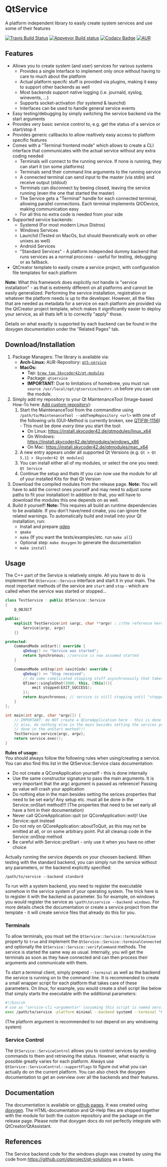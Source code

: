# QtService
A platform independent library to easily create system services and use some of their features

[![Travis Build Status](https://travis-ci.org/Skycoder42/QtService.svg?branch=master)](https://travis-ci.org/Skycoder42/QtService)
[![Appveyor Build status](https://ci.appveyor.com/api/projects/status/6mag0932qeloxuru?svg=true)](https://ci.appveyor.com/project/Skycoder42/qtservice)
[![Codacy Badge](https://api.codacy.com/project/badge/Grade/8596bb56c0df40c0bba7ddd28da65fee)](https://www.codacy.com/app/Skycoder42/QtService)
[![AUR](https://img.shields.io/aur/version/qt5-service.svg)](https://aur.archlinux.org/packages/qt5-service/)

## Features
- Allows you to create system (and user) services for various systems
	- Provides a single Interface to implement only once without having to care to much about the platform
	- Actual platform specifc stuff is provided via plugins, making it easy to support other backends as well
	- Most backends support native logging (i.e. journald, syslog, winevents, ...)
	- Supports socket-activation (for systemd & launchd)
	- Interfaces can be used to handle general service events
- Easy testing/debugging by simply switching the service backend via the start arguments
- Provides very basic service control to, e.g. get the status of a service or start/stop it
- Provides generic callbacks to allow realtively easy access to platform specific features
- Comes with a "Terminal frontend mode" which allows to create a CLI interface that communicates with the actual service without any extra coding needed
	- Terminals will connect to the running service. If none is running, they can start it (on some platforms)
	- Terminals send their command line arguments to the running service
	- A connected terminal can send input to the master (via stdin) and receive output (stdout)
	- Terminals can disconnect by beeing closed, leaving the service running (even the one that started the master)
	- The Service gets a "Terminal" handle for each connected terminal, allowing parallel connections. Each terminal implements QIODevice, making communication easy
	- For all this no extra code is needed from your side
- Supported service backends:
	- Systemd (For most modern Linux Distros)
	- Windows Services
	- Launchd (Tested on MacOs, but should theoretically work on other unixes as well)
	- Android Services
	- "Standard Services" - A platform independed dummy backend that runs services as a normal proccess - useful for testing, debugging or as fallback.
- QtCreator template to easily create a service project, with configuration file templates for each platform

**Note:** What this framework does explicitly *not* handle is "service installation" - as that is extremly different on all platforms and cannot be easily generalized. Performing the service installation, registration or whatever the platform needs is up to the developer. However, all the files that are needed as metadata for a service on each platform are provided via the QtCreator project template, which makes it significantly easier to deploy your service, as all thats left is to correctly "apply" those.

Details on what exactly is supported by each backend can be found in the doxygen documentation under the "Related Pages" tab.

## Download/Installation
1. Package Managers: The library is available via:
	- **Arch-Linux:** AUR-Repository: [`qt5-service`](https://aur.archlinux.org/packages/qt5-service/)
	- **MacOs:**
		- Tap: [`brew tap Skycoder42/qt-modules`](https://github.com/Skycoder42/homebrew-qt-modules)
		- Package: `qtservice`
		- **IMPORTANT:** Due to limitations of homebrew, you must run `source /usr/local/opt/qtservice/bashrc.sh` before you can use the module.
2. Simply add my repository to your Qt MaintenanceTool (Image-based How-To here: [Add custom repository](https://github.com/Skycoder42/QtModules/blob/master/README.md#add-my-repositories-to-qt-maintenancetool)):
	1. Start the MaintenanceTool from the commandline using `/path/to/MaintenanceTool --addTempRepository <url>` with one of the following urls (GUI-Method is currently broken, see [QTIFW-1156](https://bugreports.qt.io/browse/QTIFW-1156)) - This must be done *every time* you start the tool:
		- On Linux: https://install.skycoder42.de/qtmodules/linux_x64
		- On Windows: https://install.skycoder42.de/qtmodules/windows_x86
		- On Mac: https://install.skycoder42.de/qtmodules/mac_x64
	2. A new entry appears under all supported Qt Versions (e.g. `Qt > Qt 5.11 > Skycoder42 Qt modules`)
	3. You can install either all of my modules, or select the one you need: `Qt Service`
	4. Continue the setup and thats it! you can now use the module for all of your installed Kits for that Qt Version
3. Download the compiled modules from the release page. **Note:** You will have to add the correct ones yourself and may need to adjust some paths to fit your installation! In addition to that, you will have to download the modules this one depends on as well.
4. Build it yourself! **Note:** This requires all build an runtime dependencies to be available. If you don't have/need cmake, you can ignore the related warnings. To automatically build and install into your Qt installation, run:
	- Install and prepare [qdep](https://github.com/Skycoder42/qdep#installation)
	- `qmake`
	- `make` (If you want the tests/examples/etc. run `make all`)
	- Optional step: `make doxygen` to generate the documentation
	- `make install`

## Usage
The C++ part of the Service is relatively simple. All you have to do is implement the `QtService::Service` interface and start it in your main. The most important methods of the service are `start` and `stop` - which are called when the service was started or stopped...

```.cpp
class TestService : public QtService::Service
{
	Q_OBJECT

public:
	explicit TestService(int &argc, char **argv) : //the reference here is important!
		Service{argc, argv}
	{}

protected:
	CommandMode onStart() override {
		qDebug() << "Service was started";
		return Synchronous; //service is now assumed started
	}

	CommandMode onStop(int &exitCode) override {
		qDebug() << "Stop received";
		// do some complicated stopping stuff asynchronously that takes some time...
		QTimer::singleShot(3000, this, [this](){
			emit stopped(EXIT_SUCCESS);
		});
		return Asynchronous; // service is still stopping until "stopped" has been emitted
	}
};

int main(int argc, char *argv[]) {
	// IMPORTANT: do NOT create a QCoreApplication here - this is done internally by the backends!
	// also, do nothing else in the main besides setting the serices properties! Any setup etc. must all be
	// done in the onStart method!!!
	TestService service{argc, argv};
	return service.exec();
}
```

**Rules of usage:**<br/>
You should always follow the following rules when using/creating a service. You can also find this
list in the QtService::Service class documentation:

- Do not create a QCoreApplication yourself - this is done internally
- Use the same constructor signature to pass the main arguments. It is very important that the argc
argument is passed as reference! Passing as value will crash your application
- Do nothing else in the main besides setting the serices properties that need to be set early! Any
setup etc. must all be done in the Service::onStart method!!! (The properties that need to be set
early all have a hint in their documentation)
- Never call QCoreApplication::quit (or QCoreApplication::exit)! Use Service::quit instead
- Do not rely on QCoreApplication::aboutToQuit, as this may not be emitted at all, or on some
arbitrary point. Put all cleanup code in the Service::onStop method
- Be careful with Service::preStart - only use it when you have no other choice

Actually running the service depends on your choosen backend. When testing with the standard backend, you can simply run the service without any parameters, or the backend explicitly specified:

```
/path/to/service --backend standard
```

To run with a system backend, you need to register the executable somehow in the service system of your operating system. The trick here is to register it with the backend as parameter. So for example, on windows you would register the service as `\path\to\service --backend windows`. For more details check the documentation or create a service project from the template - it will create service files that already do this for you.

### Terminals
To allow terminals, you must set the `QtService::Service::terminalActive` property to `true` and implement the `QtService::Service::terminalConnected` and optionally the `QtService::Service::verifyCommand` methods. The service is started the same way as usual. Internally, you will get the terminals as soon as they have connected and can then process their arguments and communicate with them.

To start a terminal client, simply prepend `--terminal` as well as the backend the service is running on to the command line. It is recommended to create a small wrapper script for each platform that takes care of these parameters. On linux, for example, you would create a shell script like below that simply starts the executable with the additional parameters:

```.sh
#!/bin/sh
# use as "service-cli <arguments>" (assuming this script is named service-cli)
exec /path/to/service -platform minimal --backend systemd --terminal "$@"
```

(The platform argument is recommended to not depend on any windowing system)

### Service Control
The `QtService::ServiceControl` allows you to control services by sending commands to them and retrieving the status. However, what exactly is possible greatly varies for each platform. Always use `QtService::ServiceControl::supportFlags` to figure out what you can actually do on the current platform. You can also check the doxygen documentation to get an overview over all the backends and their features.

## Documentation
The documentation is available on [github pages](https://skycoder42.github.io/QtService/). It was created using [doxygen](http://www.doxygen.org/). The HTML-documentation and Qt-Help files are shipped together with the module for both the custom repository and the package on the release page. Please note that doxygen docs do not perfectly integrate with QtCreator/QtAssistant.

## References
The Service backend code for the windows plugin was created by using the code from https://github.com/qtproject/qt-solutions as a basis.
